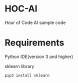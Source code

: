 # HOC-AI
Hour of Code AI sample code

# Requirements
Python IDE(version 3 and higher)

sklearn library

    pip3 install sklearn
